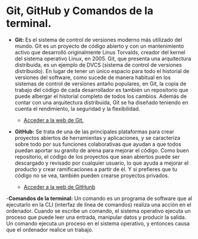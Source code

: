 # Git, GitHub y Comandos de la terminal.

- **Git:** Es el sistema de control de versiones moderno más utilizado del mundo. Git es un proyecto de código abierto y con un mantenimiento activo que desarrolló originalmente Linus Torvalds, creador del kernel del sistema operativo Linux, en 2005. Git, que presenta una arquitectura distribuida, es un ejemplo de DVCS (sistema de control de versiones distribuido). En lugar de tener un único espacio para todo el historial de versiones del software, como sucede de manera habitual en los sistemas de control de versiones antaño populares, en Git, la copia de trabajo del código de cada desarrollador es también un repositorio que puede albergar el historial completo de todos los cambios. Además de contar con una arquitectura distribuida, Git se ha diseñado teniendo en cuenta el rendimiento, la seguridad y la flexibilidad.

  - [Acceder a la web de Git.](https://git-scm.com/)

- **GitHub:** Se trata de una de las principales plataformas para crear proyectos abiertos de herramientas y aplicaciones, y se caracteriza sobre todo por sus funciones colaborativas que ayudan a que todos puedan aportar su granito de arena para mejorar el código. Como buen repositorio, el código de los proyectos que sean abiertos puede ser descargado y revisado por cualquier usuario, lo que ayuda a mejorar el producto y crear ramificaciones a partir de él. Y si prefieres que tu código no se vea, también pueden crearse proyectos privados.

  - [Acceder a la web de GitHunb](https://github.com/)

-**Comandos de la terminal:** Un comando es un programa de software que al ejecutarlo en la CLI (interfaz de línea de comandos) realiza una acción en el ordenador. Cuando se escribe un comando, el sistema operativo ejecuta un proceso que puede leer una entrada, manipular datos y producir la salida. Un comando ejecuta un proceso en el sistema operativo, y entonces causa que el ordenador realice un trabajo.

